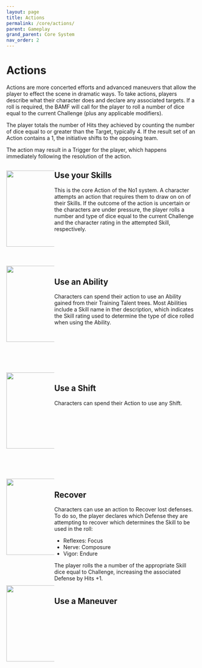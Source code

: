 ```yaml
---
layout: page
title: Actions
permalink: /core/actions/
parent: Gameplay
grand_parent: Core System
nav_order: 2
---
```


# Actions

Actions are more concerted efforts and advanced maneuvers that allow the player to effect the scene in dramatic ways.  To take actions, players describe what their character does and declare any associated targets.  If a roll is required, the BAMF will call for the player to roll a number of dice equal to the current Challenge (plus any applicable modifiers).

The player totals the number of Hits they achieved by counting the number of dice equal to or greater than the Target, typically 4. If the result set of an Action contains a 1, the initiative shifts to the opposing team.

The action may result in a Trigger for the player, which happens immediately following the resolution of the action.


<div style="width: 100%;">
<div style="width: 25%; height: 250px; float: left;"> 

<img src="/no1_system/assets/img/action_skills.png" width="200" height="200" style="display: block; margin-left: auto; margin-right: auto;">

</div>
<div style="margin-left: 25%; height: 250px;"> 

<h2>Use your Skills</h2>
<p>
This is the core Action of the No1 system.  A character attempts an action that requires them to draw on on of their Skills.  If the outcome of the action is uncertain or the characters are under pressure, the player rolls a number and type of dice equal to the current Challenge and the character rating in the attempted Skill, respectively.
</p>
</div>
</div>


<div style="width: 25%; height: 250px; float: left;"> 
<img src="/no1_system/assets/img/action_ability.png" width="200" height="200" style="display: block; margin-left: auto; margin-right: auto;">
</div>
<div style="margin-left: 25%; height: 250px;"> 


<h2>Use an Ability</h2>
<p>
Characters can spend their action to use an Ability gained from their Training Talent trees.  Most Abilities include a Skill name in ther description, which indicates the Skill rating used to determine the type of dice rolled when using the Ability.
</p>
</div>



<div style="width: 25%; height: 250px; float: left;"> 
<img src="/no1_system/assets/img/shift.png" width="200" height="200" style="display: block; margin-left: auto; margin-right: auto;">
</div>
<div style="margin-left: 25%; height: 250px;"> 

<h2>Use a Shift</h2>
<p>
Characters can spend their Action to use any Shift.
</p>
</div>



<div style="width: 25%; height: 250px; float: left;"> 
<img src="/no1_system/assets/img/action_recover.png" width="200" height="200" style="display: block; margin-left: auto; margin-right: auto;">
</div>
<div style="margin-left: 25%; height: 250px;"> 

<h2>Recover</h2>
<p>
Characters can use an action to Recover lost defenses.  To do so, the player declares which Defense they are attempting to recover which determines the Skill to be used in the roll:
<ul>
<li>Reflexes: Focus</li>
<li>Nerve: Composure</li>
<li>Vigor: Endure</li>
</ul>
The player rolls the a number of the appropriate Skill dice equal to Challenge, increasing the associated Defense by Hits +1.
</p>
</div>



<div style="width: 25%; height: 250px; float: left;"> 
<img src="/no1_system/assets/img/d20_20.png" width="200" height="200" style="display: block; margin-left: auto; margin-right: auto;">
</div>
<div style="margin-left: 25%; height: 250px;"> 
<h2>Use a Maneuver</h2>
<p>
</p>
</div>
</div>
